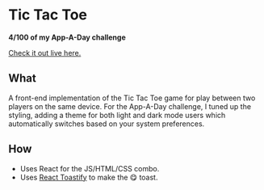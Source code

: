 # Tic Tac Toe

**4/100 of my App-A-Day challenge**

[Check it out live here.](https://tic-tac-toe.timinc.us/)

## What

A front-end implementation of the Tic Tac Toe game for play between two players on the same device. For the App-A-Day challenge, I tuned up the styling, adding a theme for both light and dark mode users which automatically switches based on your system preferences.

## How

* Uses React for the JS/HTML/CSS combo.
* Uses [React Toastify](https://www.npmjs.com/package/react-toastify) to make the :yum: toast.
